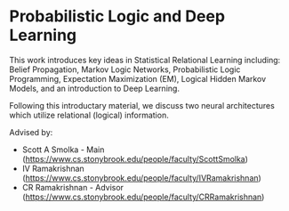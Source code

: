 # Probabilistic Logic and Deep Learning
This work introduces key ideas in Statistical Relational Learning including: Belief Propagation, Markov Logic Networks, Probabilistic Logic Programming, Expectation Maximization (EM), Logical Hidden Markov Models, and an introduction to Deep Learning.

Following this introductary material, we discuss two neural architectures which utilize relational (logical) information.

Advised by:

* Scott A Smolka - Main (https://www.cs.stonybrook.edu/people/faculty/ScottSmolka)
* IV Ramakrishnan (https://www.cs.stonybrook.edu/people/faculty/IVRamakrishnan)
* CR Ramakrishnan - Advisor (https://www.cs.stonybrook.edu/people/faculty/CRRamakrishnan)
